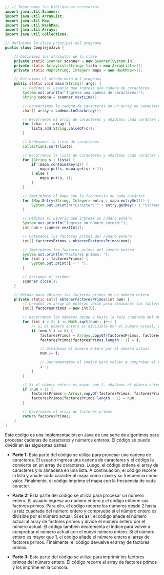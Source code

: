 ```java
// // Importamos las bibliotecas necesarias
import java.util.Scanner;
import java.util.ArrayList;
import java.util.Map;
import java.util.HashMap;
import java.util.Arrays;
import java.util.Collections;

// Definimos la clase principal del programa
public class ComplejoJava {

    // Definimos los atributos de la clase
    private static Scanner scanner = new Scanner(System.in);
    private static ArrayList<String> lista = new ArrayList<>();
    private static Map<String, Integer> mapa = new HashMap<>();

    // Definimos el método main del programa
    public static void main(String[] args) {
        // Pedimos al usuario que ingrese una cadena de caracteres
        System.out.println("Ingrese una cadena de caracteres:");
        String cadena = scanner.nextLine();

        // Convertimos la cadena de caracteres en un array de caracteres
        char[] array = cadena.toCharArray();

        // Recorremos el array de caracteres y añadimos cada carácter a la lista
        for (char c : array) {
            lista.add(String.valueOf(c));
        }

        // Ordenamos la lista de caracteres
        Collections.sort(lista);

        // Recorremos la lista de caracteres y añadimos cada carácter al mapa como clave y su frecuencia como valor
        for (String s : lista) {
            if (mapa.containsKey(s)) {
                mapa.put(s, mapa.get(s) + 1);
            } else {
                mapa.put(s, 1);
            }
        }

        // Imprimimos el mapa con la frecuencia de cada carácter
        for (Map.Entry<String, Integer> entry : mapa.entrySet()) {
            System.out.println("Carácter: " + entry.getKey() + "\tFrecuencia: " + entry.getValue());
        }

        // Pedimos al usuario que ingrese un número entero
        System.out.println("Ingrese un número entero:");
        int num = scanner.nextInt();

        // Obtenemos los factores primos del número entero
        int[] factoresPrimos = obtenerFactoresPrimos(num);

        // Imprimimos los factores primos del número entero
        System.out.println("Factores primos: ");
        for (int i : factoresPrimos) {
            System.out.print(i + " ");
        }

        // Cerramos el escáner
        scanner.close();
    }

    // Método para obtener los factores primos de un número entero
    private static int[] obtenerFactoresPrimos(int num) {
        // Creamos un array de enteros vacío para almacenar los factores primos
        int[] factoresPrimos = new int[0];

        // Recorremos los números desde 2 hasta la raíz cuadrada del número entero
        for (int i = 2; i <= Math.sqrt(num); i++) {
            // Si el número entero es divisible por el número actual, añadimos el número actual al array de factores primos
            if (num % i == 0) {
                factoresPrimos = Arrays.copyOf(factoresPrimos, factoresPrimos.length + 1);
                factoresPrimos[factoresPrimos.length - 1] = i;

                // Dividimos el número entero por el número actual
                num /= i;

                // Decrementamos el índice para volver a comprobar el número actual con el nuevo número entero
                i--;
            }
        }

        // Si el número entero es mayor que 1, añadimos el número entero al array de factores primos
        if (num > 1) {
            factoresPrimos = Arrays.copyOf(factoresPrimos, factoresPrimos.length + 1);
            factoresPrimos[factoresPrimos.length - 1] = num;
        }

        // Devolvemos el array de factores primos
        return factoresPrimos;
    }
}
```

Este código es una implementación en Java de una serie de algoritmos para procesar cadenas de caracteres y números enteros. El código se puede dividir en las siguientes partes:

* **Parte 1:** Esta parte del código se utiliza para procesar una cadena de caracteres. El usuario ingresa una cadena de caracteres y el código la convierte en un array de caracteres. Luego, el código ordena el array de caracteres y lo almacena en una lista. A continuación, el código recorre la lista y añade cada carácter al mapa como clave y su frecuencia como valor. Finalmente, el código imprime el mapa con la frecuencia de cada carácter.

* **Parte 2:** Esta parte del código se utiliza para procesar un número entero. El usuario ingresa un número entero y el código obtiene sus factores primos. Para ello, el código recorre los números desde 2 hasta la raíz cuadrada del número entero y comprueba si el número entero es divisible por el número actual. Si es así, el código añade el número actual al array de factores primos y divide el número entero por el número actual. El código también decrementa el índice para volver a comprobar el número actual con el nuevo número entero. Si el número entero es mayor que 1, el código añade el número entero al array de factores primos. Finalmente, el código devuelve el array de factores primos.

* **Parte 3:** Esta parte del código se utiliza para imprimir los factores primos del número entero. El código recorre el array de factores primos y los imprime en la consola.